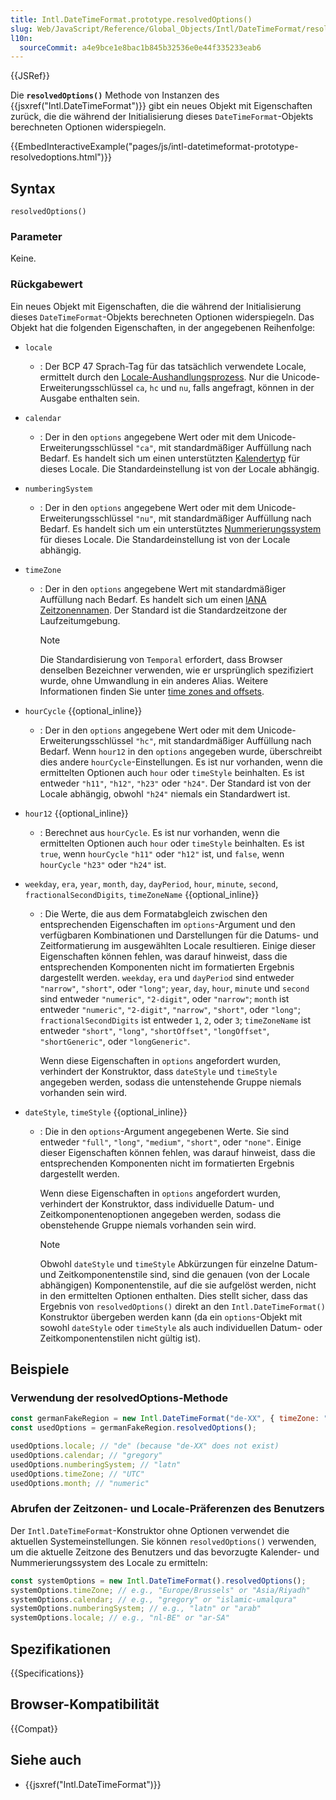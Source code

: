 ```yaml
---
title: Intl.DateTimeFormat.prototype.resolvedOptions()
slug: Web/JavaScript/Reference/Global_Objects/Intl/DateTimeFormat/resolvedOptions
l10n:
  sourceCommit: a4e9bce1e8bac1b845b32536e0e44f335233eab6
---
```


{{JSRef}}

Die **`resolvedOptions()`** Methode von Instanzen des {{jsxref("Intl.DateTimeFormat")}} gibt ein neues Objekt mit Eigenschaften zurück, die die während der Initialisierung dieses `DateTimeFormat`-Objekts berechneten Optionen widerspiegeln.

{{EmbedInteractiveExample("pages/js/intl-datetimeformat-prototype-resolvedoptions.html")}}

## Syntax

```js-nolint
resolvedOptions()
```

### Parameter

Keine.

### Rückgabewert

Ein neues Objekt mit Eigenschaften, die die während der Initialisierung dieses `DateTimeFormat`-Objekts berechneten Optionen widerspiegeln. Das Objekt hat die folgenden Eigenschaften, in der angegebenen Reihenfolge:

- `locale`
  - : Der BCP 47 Sprach-Tag für das tatsächlich verwendete Locale, ermittelt durch den [Locale-Aushandlungsprozess](/de/docs/Web/JavaScript/Reference/Global_Objects/Intl#locale_identification_and_negotiation). Nur die Unicode-Erweiterungsschlüssel `ca`, `hc` und `nu`, falls angefragt, können in der Ausgabe enthalten sein.
- `calendar`
  - : Der in den `options` angegebene Wert oder mit dem Unicode-Erweiterungsschlüssel `"ca"`, mit standardmäßiger Auffüllung nach Bedarf. Es handelt sich um einen unterstützten [Kalendertyp](/de/docs/Web/JavaScript/Reference/Global_Objects/Intl/Locale/getCalendars#supported_calendar_types) für dieses Locale. Die Standardeinstellung ist von der Locale abhängig.
- `numberingSystem`
  - : Der in den `options` angegebene Wert oder mit dem Unicode-Erweiterungsschlüssel `"nu"`, mit standardmäßiger Auffüllung nach Bedarf. Es handelt sich um ein unterstütztes [Nummerierungssystem](/de/docs/Web/JavaScript/Reference/Global_Objects/Intl/Locale/getNumberingSystems#supported_numbering_system_types) für dieses Locale. Die Standardeinstellung ist von der Locale abhängig.
- `timeZone`

  - : Der in den `options` angegebene Wert mit standardmäßiger Auffüllung nach Bedarf. Es handelt sich um einen [IANA Zeitzonennamen](/de/docs/Web/JavaScript/Reference/Global_Objects/Temporal/ZonedDateTime#time_zones_and_offsets). Der Standard ist die Standardzeitzone der Laufzeitumgebung.

    > [!NOTE]
    > Die Standardisierung von `Temporal` erfordert, dass Browser denselben Bezeichner verwenden, wie er ursprünglich spezifiziert wurde, ohne Umwandlung in ein anderes Alias. Weitere Informationen finden Sie unter [time zones and offsets](/de/docs/Web/JavaScript/Reference/Global_Objects/Temporal/ZonedDateTime#time_zones_and_offsets).

- `hourCycle` {{optional_inline}}
  - : Der in den `options` angegebene Wert oder mit dem Unicode-Erweiterungsschlüssel `"hc"`, mit standardmäßiger Auffüllung nach Bedarf. Wenn `hour12` in den `options` angegeben wurde, überschreibt dies andere `hourCycle`-Einstellungen. Es ist nur vorhanden, wenn die ermittelten Optionen auch `hour` oder `timeStyle` beinhalten. Es ist entweder `"h11"`, `"h12"`, `"h23"` oder `"h24"`. Der Standard ist von der Locale abhängig, obwohl `"h24"` niemals ein Standardwert ist.
- `hour12` {{optional_inline}}
  - : Berechnet aus `hourCycle`. Es ist nur vorhanden, wenn die ermittelten Optionen auch `hour` oder `timeStyle` beinhalten. Es ist `true`, wenn `hourCycle` `"h11"` oder `"h12"` ist, und `false`, wenn `hourCycle` `"h23"` oder `"h24"` ist.
- `weekday`, `era`, `year`, `month`, `day`, `dayPeriod`, `hour`, `minute`, `second`, `fractionalSecondDigits`, `timeZoneName` {{optional_inline}}

  - : Die Werte, die aus dem Formatabgleich zwischen den entsprechenden Eigenschaften im `options`-Argument und den verfügbaren Kombinationen und Darstellungen für die Datums- und Zeitformatierung im ausgewählten Locale resultieren. Einige dieser Eigenschaften können fehlen, was darauf hinweist, dass die entsprechenden Komponenten nicht im formatierten Ergebnis dargestellt werden. `weekday`, `era` und `dayPeriod` sind entweder `"narrow"`, `"short"`, oder `"long"`; `year`, `day`, `hour`, `minute` und `second` sind entweder `"numeric"`, `"2-digit"`, oder `"narrow"`; `month` ist entweder `"numeric"`, `"2-digit"`, `"narrow"`, `"short"`, oder `"long"`; `fractionalSecondDigits` ist entweder `1`, `2`, oder `3`; `timeZoneName` ist entweder `"short"`, `"long"`, `"shortOffset"`, `"longOffset"`, `"shortGeneric"`, oder `"longGeneric"`.

    Wenn diese Eigenschaften in `options` angefordert wurden, verhindert der Konstruktor, dass `dateStyle` und `timeStyle` angegeben werden, sodass die untenstehende Gruppe niemals vorhanden sein wird.

- `dateStyle`, `timeStyle` {{optional_inline}}

  - : Die in den `options`-Argument angegebenen Werte. Sie sind entweder `"full"`, `"long"`, `"medium"`, `"short"`, oder `"none"`. Einige dieser Eigenschaften können fehlen, was darauf hinweist, dass die entsprechenden Komponenten nicht im formatierten Ergebnis dargestellt werden.

    Wenn diese Eigenschaften in `options` angefordert wurden, verhindert der Konstruktor, dass individuelle Datum- und Zeitkomponentenoptionen angegeben werden, sodass die obenstehende Gruppe niemals vorhanden sein wird.

    > [!NOTE]
    > Obwohl `dateStyle` und `timeStyle` Abkürzungen für einzelne Datum- und Zeitkomponentenstile sind, sind die genauen (von der Locale abhängigen) Komponentenstile, auf die sie aufgelöst werden, nicht in den ermittelten Optionen enthalten. Dies stellt sicher, dass das Ergebnis von `resolvedOptions()` direkt an den `Intl.DateTimeFormat()` Konstruktor übergeben werden kann (da ein `options`-Objekt mit sowohl `dateStyle` oder `timeStyle` als auch individuellen Datum- oder Zeitkomponentenstilen nicht gültig ist).

## Beispiele

### Verwendung der resolvedOptions-Methode

```js
const germanFakeRegion = new Intl.DateTimeFormat("de-XX", { timeZone: "UTC" });
const usedOptions = germanFakeRegion.resolvedOptions();

usedOptions.locale; // "de" (because "de-XX" does not exist)
usedOptions.calendar; // "gregory"
usedOptions.numberingSystem; // "latn"
usedOptions.timeZone; // "UTC"
usedOptions.month; // "numeric"
```

### Abrufen der Zeitzonen- und Locale-Präferenzen des Benutzers

Der `Intl.DateTimeFormat`-Konstruktor ohne Optionen verwendet die aktuellen Systemeinstellungen. Sie können `resolvedOptions()` verwenden, um die aktuelle Zeitzone des Benutzers und das bevorzugte Kalender- und Nummerierungssystem des Locale zu ermitteln:

```js
const systemOptions = new Intl.DateTimeFormat().resolvedOptions();
systemOptions.timeZone; // e.g., "Europe/Brussels" or "Asia/Riyadh"
systemOptions.calendar; // e.g., "gregory" or "islamic-umalqura"
systemOptions.numberingSystem; // e.g., "latn" or "arab"
systemOptions.locale; // e.g., "nl-BE" or "ar-SA"
```

## Spezifikationen

{{Specifications}}

## Browser-Kompatibilität

{{Compat}}

## Siehe auch

- {{jsxref("Intl.DateTimeFormat")}}

